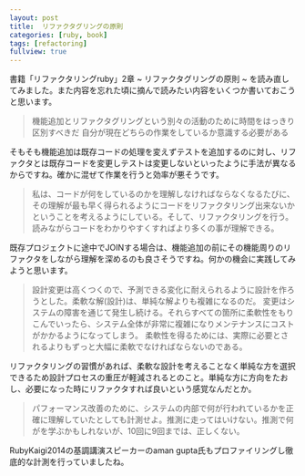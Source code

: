 ```yaml
---
layout: post
title:  リファクタグリングの原則
categories: [ruby, book]
tags: [refactoring]
fullview: true
---
```


書籍「リファクタリングruby」2章 ~ リファクタグリングの原則 ~ を読み直してみました。また内容を忘れた頃に摘んで読みたい内容をいくつか書いておこうと思います。

>機能追加とリファクタグリングという別々の活動のために時間をはっきり区別すべきだ
>自分が現在どちらの作業をしているか意識する必要がある

そもそも機能追加は既存コードの処理を変えずテストを追加するのに対し、リファクタとは既存コードを変更しテストは変更しないといったように手法が異なるからですね。確かに混ぜて作業を行うと効率が悪そうです。

>私は、コードが何をしているのかを理解しなければならなくなるたびに、その理解が最も早く得られるようにコードをリファクタリング出来ないかということを考えるようにしている。そして、リファクタリングを行う。読みながらコードをわかりやすくすればより多くの事が理解できる。

既存プロジェクトに途中でJOINする場合は、機能追加の前にその機能周りのリファクタをしながら理解を深めるのも良さそうですね。何かの機会に実践してみようと思います。

>設計変更は高くつくので、予測できる変化に耐えられるように設計を作ろうとした。柔軟な解(設計)は、単純な解よりも複雑になるのだ。
>変更はシステムの障害を通じて発生し続ける。それらすべての箇所に柔軟性をもりこんでいったら、システム全体が非常に複雑になりメンテナンスにコストがかかるようになってしまう。
>柔軟性を得るためには、実際に必要とされるよりもずっと大幅に柔軟でなければならないのである。

リファクタリングの習慣があれば、柔軟な設計を考えることなく単純な方を選択できるため設計プロセスの重圧が軽減されるとのこと。単純な方に方向をたおし、必要になった時にリファクタすれば良いという感覚なんだとか。

>パフォーマンス改善のために、システムの内部で何が行われているかを正確に理解していたとしても計測せよ。推測に走ってはいけない。推測で何がを学ぶかもしれないが、10回に9回までは、正しくない。

RubyKaigi2014の基調講演スピーカーのaman gupta氏もプロファイリングし徹底的な計測を行っていましたね。
